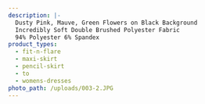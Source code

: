 ```yaml
---
description: |-
  Dusty Pink, Mauve, Green Flowers on Black Background 
  Incredibly Soft Double Brushed Polyester Fabric 
  94% Polyester 6% Spandex
product_types:
  - fit-n-flare
  - maxi-skirt
  - pencil-skirt
  - to
  - womens-dresses
photo_path: /uploads/003-2.JPG
---
```

